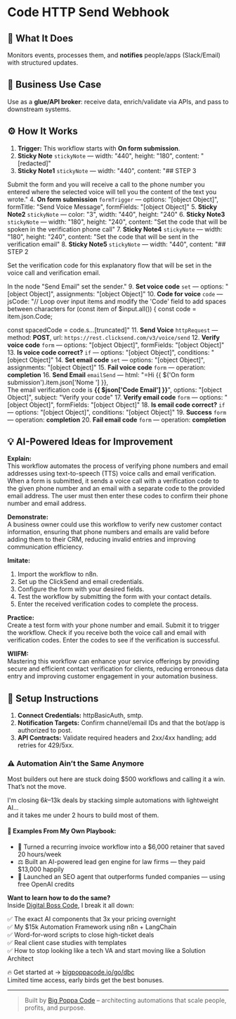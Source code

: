 # Code HTTP Send Webhook
  ## 🚀 What It Does
  Monitors events, processes them, and **notifies** people/apps (Slack/Email) with structured updates.
  
  ## 💼 Business Use Case
  Use as a **glue/API broker**: receive data, enrich/validate via APIs, and pass to downstream systems.
  
  ## ⚙️ How It Works
  1. **Trigger:** This workflow starts with **On form submission**.
  2. **Sticky Note** `stickyNote` — width: "440", height: "180", content: "[redacted]"
3. **Sticky Note1** `stickyNote` — width: "440", content: "## STEP 3

Submit the form and you will receive a call to the phone number you entered where the selected voice will tell you the content of the text you wrote."
4. **On form submission** `formTrigger` — options: "[object Object]", formTitle: "Send Voice Message", formFields: "[object Object]"
5. **Sticky Note2** `stickyNote` — color: "3", width: "440", height: "240"
6. **Sticky Note3** `stickyNote` — width: "180", height: "240", content: "Set the code that will be spoken in the verification phone call"
7. **Sticky Note4** `stickyNote` — width: "180", height: "240", content: "Set the code that will be sent in the verification email"
8. **Sticky Note5** `stickyNote` — width: "440", content: "## STEP 2

Set the verification code for this explanatory flow that will be set in the voice call and verification email.

In the node "Send Email" set the sender."
9. **Set voice code** `set` — options: "[object Object]", assignments: "[object Object]"
10. **Code for voice** `code` — jsCode: "// Loop over input items and modify the 'Code' field to add spaces between characters
for (const item of $input.all()) {
  const code = item.json.Code;

  const spacedCode = code.s…[truncated]"
11. **Send Voice** `httpRequest` — method: **POST**, url: `https://rest.clicksend.com/v3/voice/send`
12. **Verify voice code** `form` — options: "[object Object]", formFields: "[object Object]"
13. **Is voice code correct?** `if` — options: "[object Object]", conditions: "[object Object]"
14. **Set email code** `set` — options: "[object Object]", assignments: "[object Object]"
15. **Fail voice code** `form` — operation: **completion**
16. **Send Email** `emailSend` — html: "=Hi {{ $('On form submission').item.json['Nome '] }},<br>
The email verification code is <b>{{ $json['Code Email'] }}</b>", options: "[object Object]", subject: "Verify your code"
17. **Verify email code** `form` — options: "[object Object]", formFields: "[object Object]"
18. **Is email code correct?** `if` — options: "[object Object]", conditions: "[object Object]"
19. **Success** `form` — operation: **completion**
20. **Fail email code** `form` — operation: **completion**
  
  ## 💡 AI-Powered Ideas for Improvement
  **Explain:**  
This workflow automates the process of verifying phone numbers and email addresses using text-to-speech (TTS) voice calls and email verification. When a form is submitted, it sends a voice call with a verification code to the given phone number and an email with a separate code to the provided email address. The user must then enter these codes to confirm their phone number and email address.

**Demonstrate:**  
A business owner could use this workflow to verify new customer contact information, ensuring that phone numbers and emails are valid before adding them to their CRM, reducing invalid entries and improving communication efficiency.

**Imitate:**  
1. Import the workflow to n8n.
2. Set up the ClickSend and email credentials.
3. Configure the form with your desired fields.
4. Test the workflow by submitting the form with your contact details.
5. Enter the received verification codes to complete the process.

**Practice:**  
Create a test form with your phone number and email. Submit it to trigger the workflow. Check if you receive both the voice call and email with verification codes. Enter the codes to see if the verification is successful.

**WIIFM:**  
Mastering this workflow can enhance your service offerings by providing secure and efficient contact verification for clients, reducing erroneous data entry and improving customer engagement in your automation business.
  
  ## 🔧 Setup Instructions
  1. **Connect Credentials:** httpBasicAuth, smtp.
2. **Notification Targets:** Confirm channel/email IDs and that the bot/app is authorized to post.
3. **API Contracts:** Validate required headers and 2xx/4xx handling; add retries for 429/5xx.
  
### ⚠️ Automation Ain’t the Same Anymore

Most builders out here are stuck doing $500 workflows and calling it a win.  
That’s not the move.  

I'm closing $6k–$13k deals by stacking simple automations with lightweight AI...  
and it takes me under 2 hours to build most of them.

#### 🧠 Examples From My Own Playbook:
- 🔁 Turned a recurring invoice workflow into a $6,000 retainer that saved 20 hours/week  
- ⚖️ Built an AI-powered lead gen engine for law firms — they paid $13,000 happily  
- 🚀 Launched an SEO agent that outperforms funded companies — using free OpenAI credits  

**Want to learn how to do the same?**  
Inside [Digital Boss Code](https://bigpoppacode.io/go/dbc), I break it all down:

✅ The exact AI components that 3x your pricing overnight  
✅ My $15k Automation Framework using n8n + LangChain  
✅ Word-for-word scripts to close high-ticket deals  
✅ Real client case studies with templates  
✅ How to stop looking like a tech VA and start moving like a Solution Architect  

🔥 Get started at → [bigpoppacode.io/go/dbc](https://bigpoppacode.io/go/dbc)  
Limited time access, early birds get the best bonuses.

---
> Built by [Big Poppa Code](https://bigpoppacode.io) – architecting automations that scale people, profits, and purpose.
  
